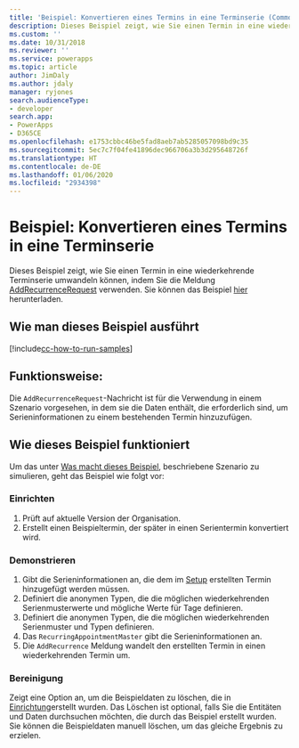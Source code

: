 ```yaml
---
title: 'Beispiel: Konvertieren eines Termins in eine Terminserie (Common Data Service) | Microsoft-Dokumentation'
description: Dieses Beispiel zeigt, wie Sie einen Termin in eine wiederkehrende Terminserie umwandeln können.
ms.custom: ''
ms.date: 10/31/2018
ms.reviewer: ''
ms.service: powerapps
ms.topic: article
author: JimDaly
ms.author: jdaly
manager: ryjones
search.audienceType:
- developer
search.app:
- PowerApps
- D365CE
ms.openlocfilehash: e1753cbbc46be5fad8aeb7ab5285057098bd9c35
ms.sourcegitcommit: 5ec7c7f04fe41896dec966706a3b3d295648726f
ms.translationtype: HT
ms.contentlocale: de-DE
ms.lasthandoff: 01/06/2020
ms.locfileid: "2934398"
---
```

# <a name="sample-convert-an-appointment-to-a-recurring-appointment"></a>Beispiel: Konvertieren eines Termins in eine Terminserie

<!-- https://docs.microsoft.com/dynamics365/customer-engagement/developer/sample-convert-appointment-recurring-appointment -->

Dieses Beispiel zeigt, wie Sie einen Termin in eine wiederkehrende Terminserie umwandeln können, indem Sie die Meldung [AddRecurrenceRequest](https://docs.microsoft.com/dotnet/api/microsoft.crm.sdk.messages.addrecurrencerequest?view=dynamics-general-ce-9) verwenden. Sie können das Beispiel [hier](https://github.com/Microsoft/PowerApps-Samples/tree/master/cds/orgsvc/C%23/ConvertToRecurring) herunterladen.

## <a name="how-to-run-this-sample"></a>Wie man dieses Beispiel ausführt

[!include[cc-how-to-run-samples](../../includes/cc-how-to-run-samples.md)]

## <a name="what-this-sample-does"></a>Funktionsweise:

Die `AddRecurrenceRequest`-Nachricht ist für die Verwendung in einem Szenario vorgesehen, in dem sie die Daten enthält, die erforderlich sind, um Serieninformationen zu einem bestehenden Termin hinzuzufügen.

## <a name="how-this-sample-works"></a>Wie dieses Beispiel funktioniert

Um das unter [Was macht dieses Beispiel](#what-this-sample-does), beschriebene Szenario zu simulieren, geht das Beispiel wie folgt vor:

### <a name="setup"></a>Einrichten

1. Prüft auf aktuelle Version der Organisation.
1. Erstellt einen Beispieltermin, der später in einen Serientermin konvertiert wird.

### <a name="demonstrate"></a>Demonstrieren

1. Gibt die Serieninformationen an, die dem im [Setup](#setup) erstellten Termin hinzugefügt werden müssen.
2. Definiert die anonymen Typen, die die möglichen wiederkehrenden Serienmusterwerte und mögliche Werte für Tage definieren.
3. Definiert die anonymen Typen, die die möglichen wiederkehrenden Serienmuster und Typen definieren.
4. Das `RecurringAppointmentMaster` gibt die Serieninformationen an. 
5. Die `AddRecurrence` Meldung wandelt den erstellten Termin in einen wiederkehrenden Termin um.

### <a name="clean-up"></a>Bereinigung

Zeigt eine Option an, um die Beispieldaten zu löschen, die in [Einrichtung](#setup)erstellt wurden. Das Löschen ist optional, falls Sie die Entitäten und Daten durchsuchen möchten, die durch das Beispiel erstellt wurden. Sie können die Beispieldaten manuell löschen, um das gleiche Ergebnis zu erzielen.
